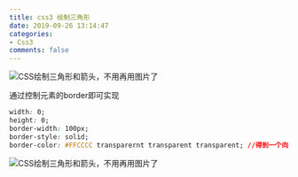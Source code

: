 ```yaml
---
title: css3 绘制三角形
date: 2019-09-26 13:14:47
categories:
- Css3
comments: false
---
```


![CSS绘制三角形和箭头，不用再用图片了](http://p1.pstatp.com/large/pgc-image/15365767371129aa60adf42)

通过控制元素的border即可实现



```css
width: 0;
height: 0;
border-width: 100px;
border-style: solid;
border-color: #FFCCCC transparernt transparent transparent; //得到一个向下的三角形
```



![CSS绘制三角形和箭头，不用再用图片了](http://p3.pstatp.com/large/pgc-image/1536576783373806bc72b06)